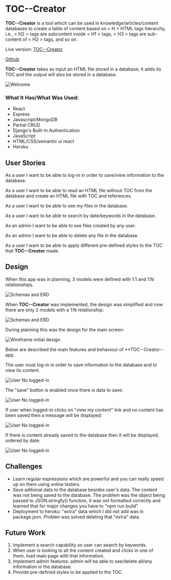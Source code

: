 # TOC--Creator

**TOC--Creator** is a tool which can be used in knowledge/articles/content databases to create a table of content based on < H > HTML tags hierarchy, i.e., < H2 > tags are subcontent inside < H1 > tags, < H3 > tags are sub-content of < H2 > tags, and so on.

Live version: [TOC--Creator](https://toc--creator.herokuapp.com/ "TOC Creator Homepage")	
	
[Github](https://github.com/jsnavarr/TOC--Creator "Github")



**TOC--Creator** takes as input an HTML file stored in a database, it adds its TOC and the output will also be stored in a database.

![Welcome](https://github.com/jsnavarr/TOC--Creator/blob/master/public/images/WelcomePage.png)

### What It Has/What Was Used:
* React
* Express
* Javascript/MongoDB
* Partial CRUD
* Django's Built-In Authentication
* JavaScript
* HTML/CSS/semantic ui react
* Heroku

## User Stories
As a user I want to be able to log-in in order to save/view information to the database.

As a user I want to be able to read an HTML file without TOC from the database and create an HTML file with TOC and references.

As a user I want to be able to see my files in the database.

As a user I want to be able to search by date/keywords in the database.

As an admin I want to be able to see files created by any user.

As an admin I want to be able to delete any file in the database.

As a user I want to be able to apply different pre-defined styles to the TOC that **TOC--Creator** made.


## Design
When this app was in planning, 3 models were defined with 1:1 and 1:N relationships.

![Schemas and ERD](https://github.com/jsnavarr/TOC--Creator/blob/master/public/images/TOCSchemasAndERD.png)

When **TOC--Creator** was implemented, the design was simplified and now there are only 2 models with a 1:N relationship:

![Schemas and ERD](https://github.com/jsnavarr/TOC--Creator/blob/master/public/images/TOCSchemasAndERDFinal.png)

During planning this was the design for the main screen:

![Wireframe initial design](https://github.com/jsnavarr/TOC--Creator/blob/master/public/images/MainScreenWireframe.png)


Below are described the main features and behaviour of **TOC--Creator-- app.

The user must log-in in order to save information to the database and to view its content.


![User No logged-in](https://github.com/jsnavarr/TOC--Creator/blob/master/public/images/MainScreenNoLoggedIn.png)


The "save" button is enabled once there is data to save:

![User No logged-in](https://github.com/jsnavarr/TOC--Creator/blob/master/public/images/SaveButtonEnabled.png)

If user when logged-in clicks on "view my content" link and no content has been saved then a message will be displayed:

![User No logged-in](https://github.com/jsnavarr/TOC--Creator/blob/master/public/images/NoContentToDisplay.png)

If there is content already saved to the database then it will be displayed, ordered by date:

![User No logged-in](https://github.com/jsnavarr/TOC--Creator/blob/master/public/images/ContentToDisplay.png)


## Challenges

* Learn regular expressions which are powerful and you can really speed up on them using online testers. 
* Save aditional data to the database besides user's data. The content was not being saved to the database. The problem was the object being passed to JSON.stringfy() function, it was not formatted correctly and learned that for major changes you have to "npm run build"
* Deployment to heroku: "extra" data which I did not add was in package.json. Problen was solved deleting that "extra" data.




## Future Work
1. Implement a search capability so user can search by keywords.
2. When user is looking to all the content created and clicks in one of them, load main page with that information.
3. Implement admin features: admin will be able to see/delete all/any information in the database.
4. Provide pre-defined styles to be applied to the TOC.


